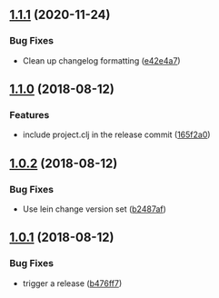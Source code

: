 ## [1.1.1](https://github.com/miikka/clj-sem-rel-test/compare/v1.1.0...v1.1.1) (2020-11-24)


### Bug Fixes

* Clean up changelog formatting ([e42e4a7](https://github.com/miikka/clj-sem-rel-test/commit/e42e4a79c1d01ab394f7b47426579c45eac890d0))

## [1.1.0](https://github.com/miikka/clj-sem-rel-test/compare/v1.0.2...v1.1.0) (2018-08-12)


### Features

* include project.clj in the release commit ([165f2a0](https://github.com/miikka/clj-sem-rel-test/commit/165f2a0))

## [1.0.2](https://github.com/miikka/clj-sem-rel-test/compare/v1.0.1...v1.0.2) (2018-08-12)


### Bug Fixes

* Use lein change version set ([b2487af](https://github.com/miikka/clj-sem-rel-test/commit/b2487af))

## [1.0.1](https://github.com/miikka/clj-sem-rel-test/compare/v1.0.0...v1.0.1) (2018-08-12)


### Bug Fixes

* trigger a release ([b476ff7](https://github.com/miikka/clj-sem-rel-test/commit/b476ff7))
